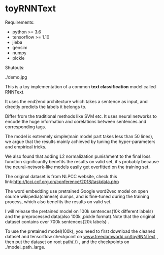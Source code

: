 # toyRNNText

Requirements:

- python  >= 3.6
- tensorflow >= 1.10
- jieba
- gensim
- numpy
- pickle

Shutouts:

./demo.jpg

This is a toy implementation of a common **text classification** model called RNNText.

It uses the end2end architecture which takes a sentence as input, and directly predicts the labels it belongs to.

Differ from the traditional methods like SVM etc. It uses neural networks to encode the huge information and corelations between sentences and corresponding tags.

The model is extremely simple(main model part takes less than 50 lines), we argue that the results mainly achieved by tuning the hyper-parameters and empirical tricks.

We also found that adding L2 normalization punishment to the final loss function significantly benefits the results on valid set, it's probably because the neural-network-like models easily get overfitted on the training set.

The original dataset is from NLPCC website, check this link:http://tcci.ccf.org.cn/conference/2018/taskdata.php

The word embedding use pretrained Google word2vec model on open source wikipedia(chinese) dumps, and is fine-tuned during the training process, which also benefits the results on valid set.

I will release the pretained model on 100k sentences(10k different  labels) and the preprocessed data(also 100k ,pickle format).Note that the original dataset contains over 700k sentences(20k labels) .

To use the pretained model(100k), you need to first download the cleaned dataset and tensorflow checkpoint on www.freedomworld.cn/toyRNNText , then put the dataset on root path(./) , and the checkpoints on ./model_path_large.